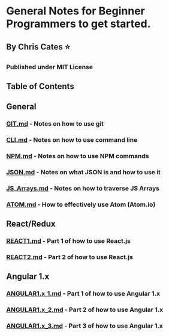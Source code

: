 # General Notes for Beginner Programmers to get started.
## By Chris Cates :star:
### Published under MIT License

## Table of Contents

## General

### [GIT.md](./GIT.md) - Notes on how to use git
### [CLI.md](./CLI.md) - Notes on how to use command line
### [NPM.md](./NPM.md) - Notes on how to use NPM commands
### [JSON.md](./JSON.md) - Notes on what JSON is and how to use it
### [JS_Arrays.md](./JS_Arrays.md) - Notes on how to traverse JS Arrays
### [ATOM.md](./ATOM.md) - How to effectively use Atom (Atom.io)

## React/Redux

### [REACT1.md](./REACT1.md) - Part 1 of how to use React.js
### [REACT2.md](./REACT2.md) - Part 2 of how to use React.js

## Angular 1.x

### [ANGULAR1.x_1.md](./ANGULAR1.x_1.md) - Part 1 of how to use Angular 1.x
### [ANGULAR1.x_2.md](./ANGULAR1.x_2.md) - Part 2 of how to use Angular 1.x
### [ANGULAR1.x_3.md](./ANGULAR1.x_3.md) - Part 3 of how to use Angular 1.x

